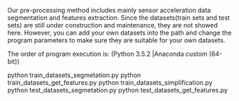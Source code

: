 Our pre-processing method includes mainly sensor acceleration data segmentation and features extraction. Since the datasets(train sets and test sets) are still under construction and maintenance, they are not showed here. However, you can add your own datasets into the path and change the program parameters to make sure they are suitable for your own datasets.

The order of program execution is: (Python 3.5.2 |Anaconda custom (64-bit))

python train_datasets_segmetation.py
python train_datasets_get_features.py
python train_datasets_simplification.py
python test_datasets_segmetation.py
python test_datasets_get_features.py

